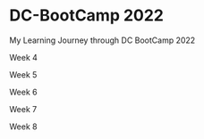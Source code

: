 # DC-BootCamp 2022

My Learning Journey through DC BootCamp 2022

Week 4

Week 5

Week 6
 
Week 7

Week 8
